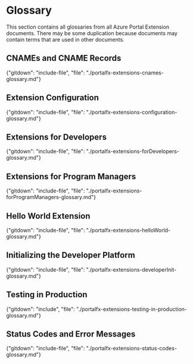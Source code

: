 
# Glossary

 This section contains all glossaries from all Azure Portal Extension documents. There may be some duplication because documents may contain terms that are used in other documents.

## CNAMEs and CNAME Records
{"gitdown": "include-file", "file": "./portalfx-extensions-cnames-glossary.md"}

## Extension Configuration
{"gitdown": "include-file", "file": "./portalfx-extensions-configuration-glossary.md"}

## Extensions for Developers
{"gitdown": "include-file", "file": "./portalfx-extensions-forDevelopers-glossary.md"}

## Extensions for Program Managers
{"gitdown": "include-file", "file": "./portalfx-extensions-forProgramManagers-glossary.md"}

## Hello World Extension
{"gitdown": "include-file", "file": "./portalfx-extensions-helloWorld-glossary.md"}

## Initializing the Developer Platform
{"gitdown": "include-file", "file": "./portalfx-extensions-developerInit-glossary.md"}

## Testing in Production
{"gitdown": "include", "file": "./portalfx-extensions-testing-in-production-glossary.md"}

## Status Codes and Error Messages
{"gitdown": "include-file", "file": "./portalfx-extensions-status-codes-glossary.md"}

<!--
## Hosting Service
"gitdown": "include-file", "file": "./portalfx-extensions-hosting-service-glossary.md"
-->
<!--
## Key Components
"gitdown": "include-file", "file": "./portalfx-extensions-key-components-glossary.md"

## Extension Architecture
"gitdown": "include-file", "file": "./portalfx-extensions-architecture-glossary.md"
-->
<!--
## Debugging an Extension 
"gitdown": "include-file", "file": "./portalfx-extensions-debugging-glossary.md"
-->